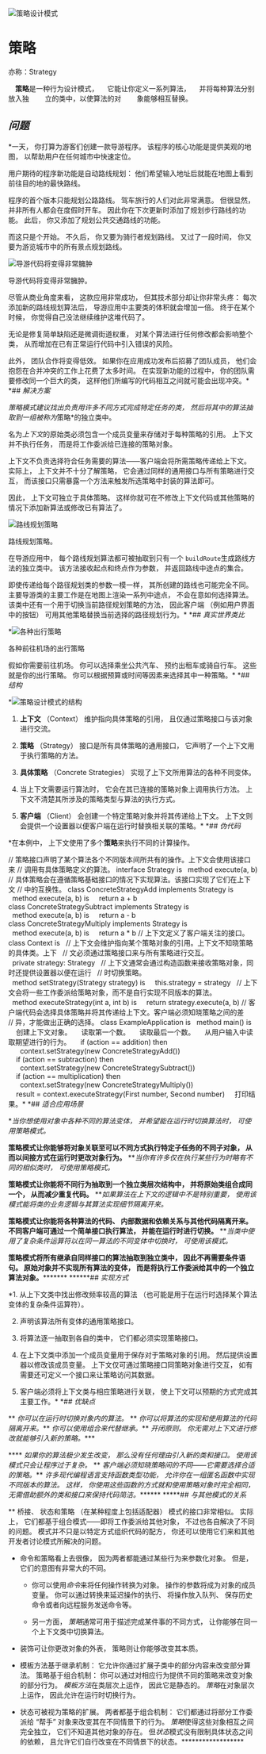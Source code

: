 ![策略设计模式](img/strategy.png)

# 策略

亦称：Strategy

　**策略**是一种行为设计模式，
　它能让你定义一系列算法，
　并将每种算法分别放入独　
　立的类中，以使算法的对　
　象能够相互替换。

## *问题*

 *一天，  你打算为游客们创建一款导游程序。  该程序的核心功能是提供美观的地图，  以帮助用户在任何城市中快速定位。

用户期待的程序新功能是自动路线规划：  他们希望输入地址后就能在地图上看到前往目的地的最快路线。

程序的首个版本只能规划公路路线。  驾车旅行的人们对此非常满意。  但很显然，  并非所有人都会在度假时开车。  因此你在下次更新时添加了规划步行路线的功能。  此后，  你又添加了规划公共交通路线的功能。

而这只是个开始。  不久后，  你又要为骑行者规划路线。  又过了一段时间，  你又要为游览城市中的所有景点规划路线。

![导游代码将变得非常臃肿](img/problem.png)

导游代码将变得非常臃肿。

尽管从商业角度来看，  这款应用非常成功，  但其技术部分却让你非常头疼：  每次添加新的路线规划算法后，  导游应用中主要类的体积就会增加一倍。  终于在某个时候，  你觉得自己没法继续维护这堆代码了。

无论是修复简单缺陷还是微调街道权重，  对某个算法进行任何修改都会影响整个类，  从而增加在已有正常运行代码中引入错误的风险。

此外，  团队合作将变得低效。  如果你在应用成功发布后招募了团队成员，  他们会抱怨在合并冲突的工作上花费了太多时间。  在实现新功能的过程中，  你的团队需要修改同一个巨大的类，  这样他们所编写的代码相互之间就可能会出现冲突。*  *## *解决方案*

 *策略模式建议找出负责用许多不同方式完成特定任务的类，  然后将其中的算法抽取到一组被称为*策略*的独立类中。

名为*上下文*的原始类必须包含一个成员变量来存储对于每种策略的引用。  上下文并不执行任务，  而是将工作委派给已连接的策略对象。

上下文不负责选择符合任务需要的算法——客户端会将所需策略传递给上下文。  实际上，  上下文并不十分了解策略，  它会通过同样的通用接口与所有策略进行交互，  而该接口只需暴露一个方法来触发所选策略中封装的算法即可。

因此，  上下文可独立于具体策略。  这样你就可在不修改上下文代码或其他策略的情况下添加新算法或修改已有算法了。

![路线规划策略](img/solution.png)

路线规划策略。

在导游应用中，  每个路线规划算法都可被抽取到只有一个  `build­Route`生成路线方法的独立类中。  该方法接收起点和终点作为参数，  并返回路线中途点的集合。

即使传递给每个路径规划类的参数一模一样，  其所创建的路线也可能完全不同。  主要导游类的主要工作是在地图上渲染一系列中途点，  不会在意如何选择算法。  该类中还有一个用于切换当前路径规划策略的方法，  因此客户端  （例如用户界面中的按钮）  可用其他策略替换当前选择的路径规划行为。*  *## *真实世界类比*

*![各种出行策略](img/strategy-comic-1-zh.png)

各种前往机场的出行策略

假如你需要前往机场。  你可以选择乘坐公共汽车、  预约出租车或骑自行车。  这些就是你的出行策略。  你可以根据预算或时间等因素来选择其中一种策略。*  *## *结构*

*![策略设计模式的结构](img/structure-indexed.png)

1.  **上下文**  （Con­text）  维护指向具体策略的引用，  且仅通过策略接口与该对象进行交流。

2.  **策略**  （Strat­e­gy）  接口是所有具体策略的通用接口，  它声明了一个上下文用于执行策略的方法。

3.  **具体策略**  （Con­crete Strate­gies）  实现了上下文所用算法的各种不同变体。

4.  当上下文需要运行算法时，  它会在其已连接的策略对象上调用执行方法。  上下文不清楚其所涉及的策略类型与算法的执行方式。

5.  **客户端**  （Client）  会创建一个特定策略对象并将其传递给上下文。  上下文则会提供一个设置器以便客户端在运行时替换相关联的策略。*  *## *伪代码*

 *在本例中，  上下文使用了多个**策略**来执行不同的计算操作。

// 策略接口声明了某个算法各个不同版本间所共有的操作。上下文会使用该接口来
// 调用有具体策略定义的算法。
interface Strategy is
  method execute(a, b)
// 具体策略会在遵循策略基础接口的情况下实现算法。该接口实现了它们在上下文
// 中的互换性。
class ConcreteStrategyAdd implements Strategy is
  method execute(a, b) is
    return a + b
class ConcreteStrategySubtract implements Strategy is
  method execute(a, b) is
    return a - b
class ConcreteStrategyMultiply implements Strategy is
  method execute(a, b) is
    return a * b
// 上下文定义了客户端关注的接口。
class Context is
  // 上下文会维护指向某个策略对象的引用。上下文不知晓策略的具体类。上下
  // 文必须通过策略接口来与所有策略进行交互。
  private strategy: Strategy
  // 上下文通常会通过构造函数来接收策略对象，同时还提供设置器以便在运行
  // 时切换策略。
  method setStrategy(Strategy strategy) is
    this.strategy = strategy
  // 上下文会将一些工作委派给策略对象，而不是自行实现不同版本的算法。
  method executeStrategy(int a, int b) is
    return strategy.execute(a, b)
// 客户端代码会选择具体策略并将其传递给上下文。客户端必须知晓策略之间的差
// 异，才能做出正确的选择。
class ExampleApplication is
  method main() is
    创建上下文对象。
    读取第一个数。
    读取最后一个数。
    从用户输入中读取期望进行的行为。
    if (action == addition) then
      context.setStrategy(new ConcreteStrategyAdd())
    if (action == subtraction) then
      context.setStrategy(new ConcreteStrategySubtract())
    if (action == multiplication) then
      context.setStrategy(new ConcreteStrategyMultiply())
    result = context.executeStrategy(First number, Second number)
    打印结果。* *## *适合应用场景*

 **当你想使用对象中各种不同的算法变体，  并希望能在运行时切换算法时，  可使用策略模式。*

 **策略模式让你能够将对象关联至可以不同方式执行特定子任务的不同子对象，  从而以间接方式在运行时更改对象行为。**  ***当你有许多仅在执行某些行为时略有不同的相似类时，  可使用策略模式。*

 **策略模式让你能将不同行为抽取到一个独立类层次结构中，  并将原始类组合成同一个，  从而减少重复代码。**  ***如果算法在上下文的逻辑中不是特别重要，  使用该模式能将类的业务逻辑与其算法实现细节隔离开来。*

 **策略模式让你能将各种算法的代码、  内部数据和依赖关系与其他代码隔离开来。  不同客户端可通过一个简单接口执行算法，  并能在运行时进行切换。**  ***当类中使用了复杂条件运算符以在同一算法的不同变体中切换时，  可使用该模式。*

 **策略模式将所有继承自同样接口的算法抽取到独立类中，  因此不再需要条件语句。  原始对象并不实现所有算法的变体，  而是将执行工作委派给其中的一个独立算法对象。*********  ******## *实现方式*

 *1.  从上下文类中找出修改频率较高的算法  （也可能是用于在运行时选择某个算法变体的复杂条件运算符）。

2.  声明该算法所有变体的通用策略接口。

3.  将算法逐一抽取到各自的类中，  它们都必须实现策略接口。

4.  在上下文类中添加一个成员变量用于保存对于策略对象的引用。  然后提供设置器以修改该成员变量。  上下文仅可通过策略接口同策略对象进行交互，  如有需要还可定义一个接口来让策略访问其数据。

5.  客户端必须将上下文类与相应策略进行关联，  使上下文可以预期的方式完成其主要工作。*  *## *优缺点*

 **   *你可以在运行时切换对象内的算法。*
**   *你可以将算法的实现和使用算法的代码隔离开来。***   *你可以使用组合来代替继承。***   **开闭原则*。  你无需对上下文进行修改就能够引入新的策略。****

 ****   *如果你的算法极少发生改变，  那么没有任何理由引入新的类和接口。  使用该模式只会让程序过于复杂。*
**   *客户端必须知晓策略间的不同——它需要选择合适的策略。***   *许多现代编程语言支持函数类型功能，  允许你在一组匿名函数中实现不同版本的算法。  这样，  你使用这些函数的方式就和使用策略对象时完全相同，  无需借助额外的类和接口来保持代码简洁。*******  *****## *与其他模式的关系*

 **   桥接、  状态和策略  （在某种程度上包括适配器）  模式的接口非常相似。  实际上，  它们都基于组合模式——即将工作委派给其他对象，  不过也各自解决了不同的问题。  模式并不只是以特定方式组织代码的配方，  你还可以使用它们来和其他开发者讨论模式所解决的问题。

*   命令和策略看上去很像，  因为两者都能通过某些行为来参数化对象。  但是，  它们的意图有非常大的不同。

    *   你可以使用*命令*来将任何操作转换为对象。  操作的参数将成为对象的成员变量。  你可以通过转换来延迟操作的执行、  将操作放入队列、  保存历史命令或者向远程服务发送命令等。

    *   另一方面，  *策略*通常可用于描述完成某件事的不同方式，  让你能够在同一个上下文类中切换算法。

*   装饰可让你更改对象的外表，  策略则让你能够改变其本质。

*   模板方法基于继承机制：  它允许你通过扩展子类中的部分内容来改变部分算法。  策略基于组合机制：  你可以通过对相应行为提供不同的策略来改变对象的部分行为。  *模板方法*在类层次上运作，  因此它是静态的。  *策略*在对象层次上运作，  因此允许在运行时切换行为。

*   状态可被视为策略的扩展。  两者都基于组合机制：  它们都通过将部分工作委派给  “帮手”  对象来改变其在不同情景下的行为。  *策略*使得这些对象相互之间完全独立，  它们不知道其他对象的存在。  但*状态*模式没有限制具体状态之间的依赖，  且允许它们自行改变在不同情景下的状态。******************